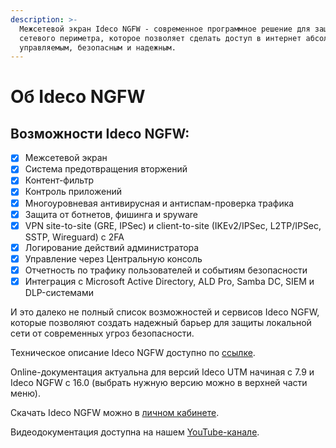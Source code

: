 ```yaml
---
description: >-
  Межсетевой экран Ideco NGFW - современное программное решение для защиты
  сетевого периметра, которое позволяет сделать доступ в интернет абсолютно
  управляемым, безопасным и надежным.
---
```


# Об Ideco NGFW

## Возможности Ideco NGFW:

* [x] Межсетевой экран
* [x] Система предотвращения вторжений
* [x] Контент-фильтр
* [x] Контроль приложений
* [x] Многоуровневая антивирусная и антиспам-проверка трафика
* [x] Защита от ботнетов, фишинга и spyware
* [x] VPN site-to-site (GRE, IPSec) и client-to-site (IKEv2/IPSec, L2TP/IPSec, SSTP, Wireguard) с 2FA
* [x] Логирование действий администратора
* [x] Управление через Центральную консоль 
* [x] Отчетность по трафику пользователей и событиям безопасности
* [x] Интеграция с Microsoft Active Directory, ALD Pro, Samba DC, SIEM и DLP-системами

И это далеко не полный список возможностей и сервисов Ideco NGFW, которые позволяют создать надежный барьер для защиты локальной сети от современных угроз безопасности.

Техническое описание Ideco NGFW доступно по [ссылке](https://ideco.ru/mezhsetevoj-ekran-ideco-utm).

Online-документация актуальна для версий Ideco UTM начиная с 7.9 и Ideco NGFW с 16.0 (выбрать нужную версию можно в верхней части меню).

Скачать Ideco NGFW можно в [личном кабинете](https://my.ideco.ru/#/login).

Видеодокументация доступна на нашем [YouTube-канале](https://www.youtube.com/playlist?list=PLQJTQf4Vb3wD2bhYMhsdbgMXk4PnSfY10).

